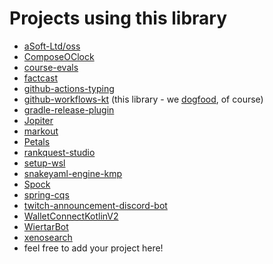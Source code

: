 # Projects using this library

* [aSoft-Ltd/oss](https://github.com/aSoft-Ltd/oss/blob/main/.github/workflows/)
* [ComposeOClock](https://github.com/Splitties/ComposeOClock/tree/main/.github/workflows)
* [course-evals](https://github.com/opLetter/course-evals/tree/master/.github/workflows)
* [factcast](https://github.com/factcast/factcast/tree/master/.github/kts)
* [github-actions-typing](https://github.com/typesafegithub/github-actions-typing/tree/main/.github/workflows)
* [github-workflows-kt](https://github.com/typesafegithub/github-workflows-kt/tree/main/.github/workflows) (this library - we [dogfood](https://en.wikipedia.org/wiki/Eating_your_own_dog_food), of course)
* [gradle-release-plugin](https://github.com/cloudshiftinc/gradle-release-plugin/tree/main/.github/workflows)
* [Jopiter](https://github.com/JopiterApp/jopiter-backend/tree/master/.github/workflows)
* [markout](https://github.com/mfwgenerics/markout/tree/main/markout-github-workflows-kt)
* [Petals](https://github.com/LeoColman/Petals/tree/main/.github/workflows)
* [rankquest-studio](https://github.com/jillesvangurp/rankquest-studio/tree/main/.github/workflows)
* [setup-wsl](https://github.com/Vampire/setup-wsl/tree/master/.github/workflows)
* [snakeyaml-engine-kmp](https://github.com/krzema12/snakeyaml-engine-kmp/tree/main/.github/workflows)
* [Spock](https://github.com/spockframework/spock/tree/master/.github/workflows)
* [spring-cqs](https://github.com/prisma-capacity/spring-cqs/tree/main/.github/kts)
* [twitch-announcement-discord-bot](https://github.com/NikkyAI/twitch-announcement-discord-bot/tree/main/.github/workflows)
* [WalletConnectKotlinV2](https://github.com/WalletConnect/WalletConnectKotlinV2/tree/develop/.github/workflows/scripts)
* [WiertarBot](https://github.com/kugo12/WiertarBot/tree/main/.github/workflows)
* [xenosearch](https://github.com/krzema12/xenosearch/tree/main/.github/workflows)
* feel free to add your project here!
